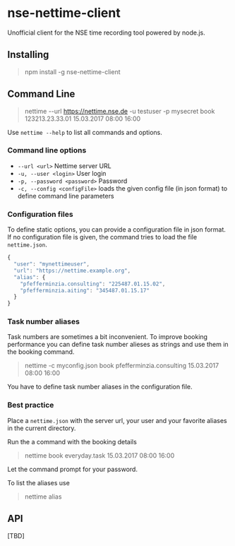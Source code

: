 # nse-nettime-client
Unofficial client for the NSE time recording tool powered by node.js.


## Installing
> npm install -g nse-nettime-client

## Command Line

> nettime --url https://nettime.nse.de -u testuser -p mysecret book 123213.23.33.01 15.03.2017 08:00 16:00

Use `nettime --help` to list all commands and options.

### Command line options

* `--url <url>` Nettime server URL
* `-u, --user <login>` User login
* `-p, --password <password>` Password
* `-c, --config <configFile>` loads the given config file (in json format) to define command line parameters

### Configuration files

To define static options, you can provide a configuration file in json format.
If no configuration file is given, the command tries to load the file `nettime.json`.

```javascript
{
  "user": "mynettimeuser",
  "url": "https://nettime.example.org",
  "alias": {
    "pfefferminzia.consulting": "225487.01.15.02",
    "pfefferminzia.aiting": "345487.01.15.17"
  }
}
```

### Task number aliases

Task numbers are sometimes a bit inconvenient.
To improve booking performance you can define task number alieses as strings and use them in the booking command.

> nettime -c myconfig.json book pfefferminzia.consulting 15.03.2017 08:00 16:00

You have to define task number aliases in the configuration file.

### Best practice

Place a `nettime.json` with the server url, your user and your favorite aliases in the current directory.

Run the a command with the booking details

> nettime book everyday.task 15.03.2017 08:00 16:00

Let the command prompt for your password.

To list the aliases use
> nettime alias

## API
[TBD]